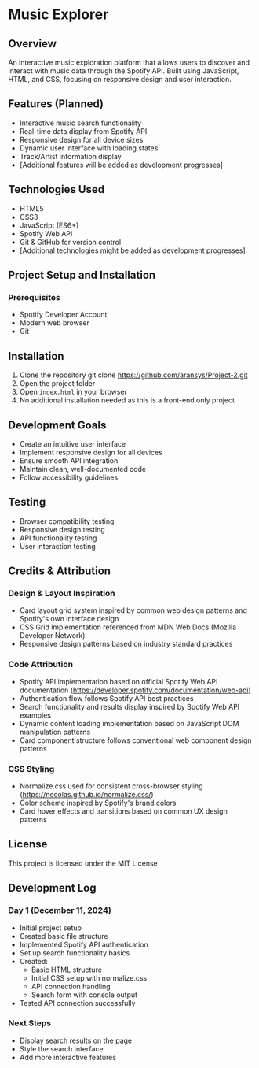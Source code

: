 # Music Explorer

## Overview

An interactive music exploration platform that allows users to discover and interact with music data through the Spotify API. Built using JavaScript, HTML, and CSS, focusing on responsive design and user interaction.

## Features (Planned)

- Interactive music search functionality
- Real-time data display from Spotify API
- Responsive design for all device sizes
- Dynamic user interface with loading states
- Track/Artist information display
- [Additional features will be added as development progresses]

## Technologies Used

- HTML5
- CSS3
- JavaScript (ES6+)
- Spotify Web API
- Git & GitHub for version control
- [Additional technologies might be added as development progresses]

## Project Setup and Installation

### Prerequisites

- Spotify Developer Account
- Modern web browser
- Git

## Installation

1. Clone the repository
   git clone https://github.com/aransys/Project-2.git
2. Open the project folder
3. Open `index.html` in your browser
4. No additional installation needed as this is a front-end only project

## Development Goals

- Create an intuitive user interface
- Implement responsive design for all devices
- Ensure smooth API integration
- Maintain clean, well-documented code
- Follow accessibility guidelines

## Testing

- Browser compatibility testing
- Responsive design testing
- API functionality testing
- User interaction testing

## Credits & Attribution

### Design & Layout Inspiration

- Card layout grid system inspired by common web design patterns and Spotify's own interface design
- CSS Grid implementation referenced from MDN Web Docs (Mozilla Developer Network)
- Responsive design patterns based on industry standard practices

### Code Attribution

- Spotify API implementation based on official Spotify Web API documentation (https://developer.spotify.com/documentation/web-api)
- Authentication flow follows Spotify API best practices
- Search functionality and results display inspired by Spotify Web API examples
- Dynamic content loading implementation based on JavaScript DOM manipulation patterns
- Card component structure follows conventional web component design patterns

### CSS Styling

- Normalize.css used for consistent cross-browser styling (https://necolas.github.io/normalize.css/)
- Color scheme inspired by Spotify's brand colors
- Card hover effects and transitions based on common UX design patterns

## License

This project is licensed under the MIT License

## Development Log

### Day 1 (December 11, 2024)

- Initial project setup
- Created basic file structure
- Implemented Spotify API authentication
- Set up search functionality basics
- Created:
  - Basic HTML structure
  - Initial CSS setup with normalize.css
  - API connection handling
  - Search form with console output
- Tested API connection successfully

### Next Steps

- Display search results on the page
- Style the search interface
- Add more interactive features
